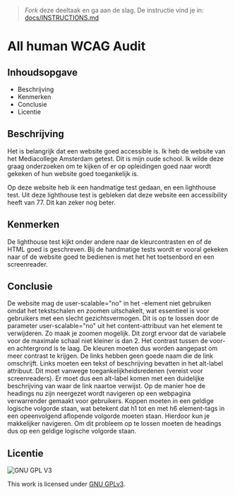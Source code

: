 > _Fork_ deze deeltaak en ga aan de slag. De instructie vind je in: [docs/INSTRUCTIONS.md](docs/INSTRUCTIONS.md)


# All human WCAG Audit 

## Inhoudsopgave
* Beschrijving
* Kenmerken
* Conclusie
* Licentie

## Beschrijving

Het is belangrijk dat een website goed accessible is. Ik heb de website van het Mediacollege Amsterdam getest. Dit is mijn oude school. Ik wilde deze graag onderzoeken om te kijken of er op opleidingen goed naar wordt gekeken of hun website goed toegankelijk is.

Op deze website heb ik een handmatige test gedaan, en een lighthouse test. Uit deze lighthouse test is gebleken dat deze website een accessibility heeft van 77. Dit kan zeker nog beter.

## Kenmerken

De lighthouse test kijkt onder andere naar de kleurcontrasten en of de HTML goed is geschreven. Bij de handmatige tests wordt er vooral gekeken naar of de website goed te bedienen is met het het toetsenbord en een screenreader.

## Conclusie

De website mag de user-scalable="no" in het -element niet gebruiken omdat het tekstschalen en zoomen uitschakelt, wat essentieel is voor gebruikers met een slecht gezichtsvermogen. Dit is op te lossen door de parameter user-scalable="no" uit het content-attribuut van het element te verwijderen. Zo maak je zoomen mogelijk. Dit zorgt ervoor dat de variabele voor de maximale schaal niet kleiner is dan 2. Het contrast tussen de voor-en achtergrond is te laag. De kleuren moeten dus worden aangepast om meer contrast te krijgen. De links hebben geen goede naam die de link omschrijft. Links moeten een tekst of beschrijving bevatten in het alt-label attribuut. Dit moet vanwege toegankelijkheidsredenen (vereist voor screenreaders). Er moet dus een alt-label komen met een duidelijke beschrijving van waar de link naartoe verwijst. Op de manier hoe de headings nu zijn neergezet wordt navigeren op een webpagina verwarrender gemaakt voor gebruikers. Koppen moeten in een geldige logische volgorde staan, wat betekent dat h1 tot en met h6 element-tags in een opeenvolgend aflopende volgorde moeten staan. Hierdoor kun je makkelijker navigeren. Om dit probleem op te lossen moeten de headings dus op een geldige logische volgorde staan.

## Licentie

![GNU GPL V3](https://www.gnu.org/graphics/gplv3-127x51.png)

This work is licensed under [GNU GPLv3](./LICENSE).
